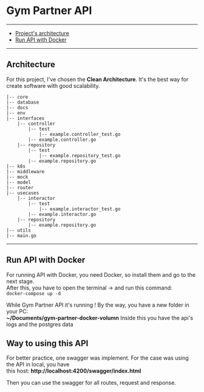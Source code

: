 # Gym Partner API

---
* [Project's architecture](#architecture)
* [Run API with Docker](#run-api-with-docker)

---

## Architecture

For this project, I've chosen the **Clean Architecture**. It's the best way for create software with good scalability.
```
|-- core
|-- database
|-- docs
|-- env
|-- interfaces
    |-- controller
        |-- test
            |-- example.controller_test.go
        |-- example.controller.go
    |-- repository
        |-- test
            |-- example.repository_test.go
        |-- example.repository.go
|-- k8s
|-- middleware
|-- mock
|-- model
|-- router
|-- usecases
    |-- interactor
        |-- test
            |-- example.interactor_test.go
        |-- example.interactor.go
    |-- repository
        |-- example.repository.go
|-- utils
|-- main.go

```

---
## Run API with Docker

For running API with Docker, you need Docker, so install them and go to the next stage.  
After this, you have to open the terminal -> and run this command:  
`docker-compose up -d`  

While Gym Partner API it's running ! By the way, you have a new folder in your PC:  
**~/Documents/gym-partner-docker-volumn** Inside this you have the api's logs and the postgres data

## Way to using this API

For better practice, one swagger was implement. For the case was using the API in local, you have  
this host: **http://localhost:4200/swagger/index.html**

Then you can use the swagger for all routes, request and response.